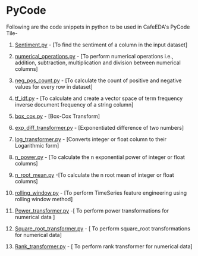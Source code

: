 # PyCode


Following are the code snippets in python to be used in CafeEDA's PyCode Tile-

1. [Sentiment.py](https://github.com/easydatain/PyCode/blob/main/Sentiment.py) - [To find the sentiment of a column in the input dataset]

3. [numerical_operations.py](https://github.com/easydatain/PyCode/blob/main/numerical_operations.py) - [To perform numerical operations i.e., addition, subtraction, multiplication and division between numerical columns]

4. [neg_pos_count.py](https://github.com/easydatain/PyCode/blob/main/neg_pos_count.py) - [To calculate the count of positive and negative values for every row in dataset]

5. [tf_idf.py](https://github.com/easydatain/PyCode/blob/main/tf_idf.py) - [To calculate and create a vector space of term frequency inverse document frequency of a string column]

6. [box_cox.py](https://github.com/easydatain/PyCode/blob/main/box_cox.py) - [Box-Cox Transform]

7. [exp_diff_transformer.py](https://github.com/easydatain/PyCode/blob/main/exp_diff_transformer.py) - [Exponentiated difference of two numbers]

8. [log_transformer.py](https://github.com/easydatain/PyCode/blob/main/log_transformer.py) - [Converts integer or float column to their Logarithmic form]

9. [n_power.py](https://github.com/easydatain/PyCode/blob/main/n_power.py) - [To calculate the n exponential power of integer or float columns]

10. [n_root_mean.py](https://github.com/easydatain/PyCode/blob/main/n_root_mean.py) -[To calculate the n root mean of integer or float columns]

11. [rolling_window.py](https://github.com/easydatain/PyCode/blob/main/rolling_window.py) - [To perform TimeSeries feature engineering using rolling window method] 
12. [Power_transformer.py](https://github.com/easydatain/PyCode/blob/main/Power_transformer.py) -[ To perform power transformations for numerical data ]
13. [Square_root_transformer.py](https://github.com/easydatain/PyCode/blob/main/Square_root_transformer.py) - [ To perform square_root transformations for numerical data]  
14. [Rank_transformer.py](https://github.com/easydatain/PyCode/blob/main/Rank_transformer.py) - [ To perform rank transformer for  numerical data]
